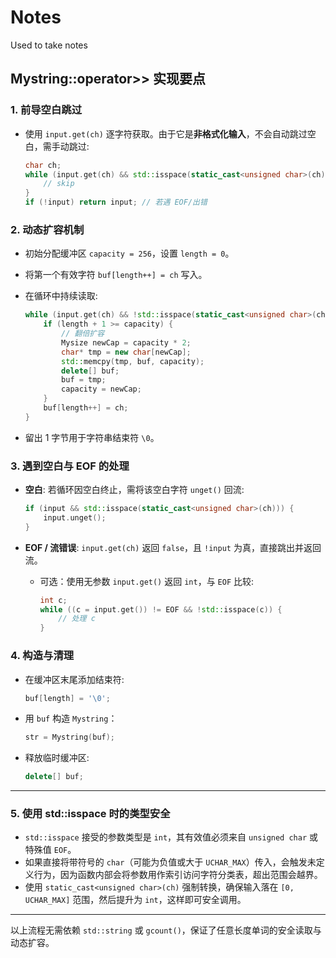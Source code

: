 # Notes
Used to take notes

## Mystring::operator>> 实现要点

### 1. 前导空白跳过

* 使用 `input.get(ch)` 逐字符获取。由于它是**非格式化输入**，不会自动跳过空白，需手动跳过:

  ```cpp
  char ch;
  while (input.get(ch) && std::isspace(static_cast<unsigned char>(ch))) {
      // skip
  }
  if (!input) return input; // 若遇 EOF/出错
  ```

### 2. 动态扩容机制

* 初始分配缓冲区 `capacity = 256`，设置 `length = 0`。
* 将第一个有效字符 `buf[length++] = ch` 写入。
* 在循环中持续读取:

  ```cpp
  while (input.get(ch) && !std::isspace(static_cast<unsigned char>(ch))) {
      if (length + 1 >= capacity) {
          // 翻倍扩容
          Mysize newCap = capacity * 2;
          char* tmp = new char[newCap];
          std::memcpy(tmp, buf, capacity);
          delete[] buf;
          buf = tmp;
          capacity = newCap;
      }
      buf[length++] = ch;
  }
  ```
* 留出 1 字节用于字符串结束符 `\0`。

### 3. 遇到空白与 EOF 的处理

* **空白**: 若循环因空白终止，需将该空白字符 `unget()` 回流:

  ```cpp
  if (input && std::isspace(static_cast<unsigned char>(ch))) {
      input.unget();
  }
  ```
* **EOF / 流错误**: `input.get(ch)` 返回 `false`，且 `!input` 为真，直接跳出并返回流。

  * 可选：使用无参数 `input.get()` 返回 `int`，与 `EOF` 比较:

    ```cpp
    int c;
    while ((c = input.get()) != EOF && !std::isspace(c)) {
        // 处理 c
    }
    ```

### 4. 构造与清理

* 在缓冲区末尾添加结束符:

  ```cpp
  buf[length] = '\0';
  ```
* 用 `buf` 构造 `Mystring`：

  ```cpp
  str = Mystring(buf);
  ```
* 释放临时缓冲区:

  ```cpp
  delete[] buf;
  ```

---

### 5. 使用 std::isspace 时的类型安全

* `std::isspace` 接受的参数类型是 `int`，其有效值必须来自 `unsigned char` 或特殊值 `EOF`。
* 如果直接将带符号的 `char`（可能为负值或大于 `UCHAR_MAX`）传入，会触发未定义行为，因为函数内部会将参数用作索引访问字符分类表，超出范围会越界。
* 使用 `static_cast<unsigned char>(ch)` 强制转换，确保输入落在 `[0, UCHAR_MAX]` 范围，然后提升为 `int`，这样即可安全调用。

---

以上流程无需依赖 `std::string` 或 `gcount()`，保证了任意长度单词的安全读取与动态扩容。
